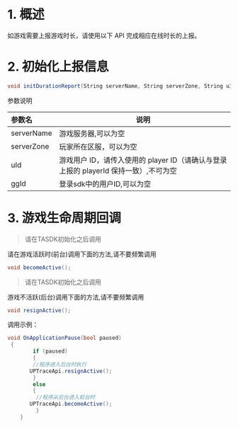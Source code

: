 # 1. 概述

如游戏需要上报游戏时长，请使用以下 API 完成相应在线时长的上报。
&ensp;
# 2. 初始化上报信息

```csharp
void initDurationReport(String serverName, String serverZone, String uId, String ggId);
```

参数说明

|参数名|说明|
|:----  |-----   |
|serverName |游戏服务器,可以为空  |
|serverZone |玩家所在区服，可以为空 |
|uId |游戏用户 ID，请传入使用的 player ID（请确认与登录上报的 playerId 保持一致）,不可为空  |
|ggId |登录sdk中的用户ID,可以为空 |

# 3. 游戏生命周期回调
>请在TASDK初始化之后调用

请在游戏活跃时(前台)调用下面的方法,请不要频繁调用

```csharp
void becomeActive();
```

>请在TASDK初始化之后调用

游戏不活跃(后台)调用下面的方法,请不要频繁调用

```csharp
void resignActive();
```
调用示例：

```csharp
void OnApplicationPause(bool paused)
 {
        if (paused)
        {
        //程序进入后台时执行
       UPTraceApi.resignActive();
        }
        else
        {
         //程序从后台进入前台时
       UPTraceApi.becomeActive();
         }
    }
```

